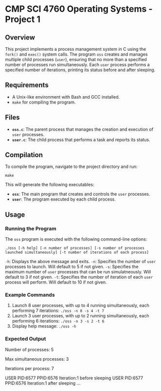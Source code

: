 # CMP SCI 4760 Operating Systems - Project 1

## Overview

This project implements a process management system in C using the `fork()` and `exec()` system calls. The program `oss` creates and manages multiple child processes (`user`), ensuring that no more than a specified number of processes run simultaneously. Each `user` process performs a specified number of iterations, printing its status before and after sleeping.

## Requirements

- A Unix-like environment with Bash and GCC installed.
- `make` for compiling the program.

## Files

- **`oss.c`**: The parent process that manages the creation and execution of `user` processes.
- **`user.c`**: The child process that performs a task and reports its status.

## Compilation

To compile the program, navigate to the project directory and run:

```make```

This will generate the following executables:
- **`oss`**: The main program that creates and controls the `user` processes.
- **`user`**: The program executed by each child process.

## Usage

### Running the Program

The `oss` program is executed with the following command-line options:

`./oss [-h help] [-n number of processes] [-s number of processes launched simultaneously] [-t number of iterations of each process]`

`-h`: Displays the above message and exits.
`-n`: Specifies the number of `user` processes to launch. Will default to 5 if not given.
`-s`: Specifies the maximum number of `user` processes that can be run simulatneously. Will default to 3 if not given.
`-t`: Specifies the number of iteration of each `user` process will perform. Will default to 10 if not given.

### Example Commands

1. Launch 8 user processes, with up to 4 running simultaneously, each performing 7 iterations: `./oss -n 8 -s 4 -t 7`
2. Launch 3 user processes, with up to 2 running simultaneously, each performing 6 iterations: `./oss -n 3 -s 2 -t 6`
3. Display help message: `./oss -h`

### Expected Output

Number of processes: 5

Max simultaneous processes: 3

Iterations per process: 7

USER PID:6577 PPID:6576 Iteration:1 before sleeping
USER PID:6577 PPID:6576 Iteration:1 after sleeping
...
